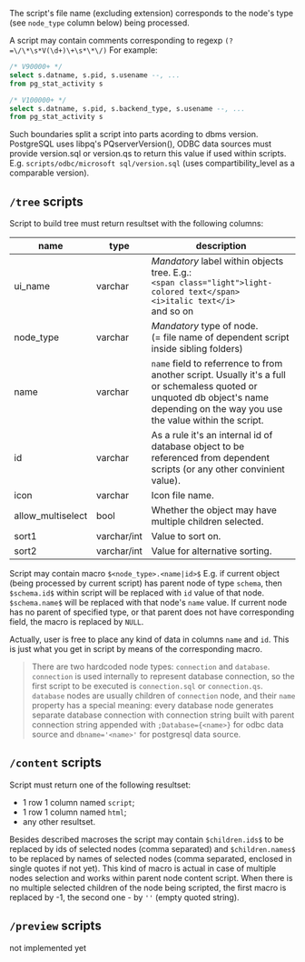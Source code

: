 The script's file name (excluding extension) corresponds to the node's type (see `node_type` column below) being processed.

A script may contain comments corresponding to regexp `(?=\/\*\s*V(\d+)\+\s*\*\/)`
For example:
```sql
/* V90000+ */
select s.datname, s.pid, s.usename --, ...
from pg_stat_activity s

/* V100000+ */
select s.datname, s.pid, s.backend_type, s.usename --, ...
from pg_stat_activity s
```
Such boundaries split a script into parts acording to dbms version. PostgreSQL uses libpq's PQserverVersion(), ODBC data sources must provide version.sql or version.qs to return this value if used within scripts. E.g. `scripts/odbc/microsoft sql/version.sql` (uses compartibility_level as a comparable version).

## `/tree` scripts

Script to build tree must return resultset with the following columns:

|name|type|description|
|--|--|--|
|ui_name|varchar|*Mandatory* label within objects tree. E.g.:<br/>`<span class="light">light-colored text</span>`<br/>`<i>italic text</i>`<br/>and so on|
|node_type|varchar|*Mandatory* type of node.<br/>(= file name of dependent script inside sibling folders)|
|name|varchar|`name` field to referrence to from another script. Usually it's a full or schemaless quoted or unquoted db object's name depending on the way you use the value within the script.|
|id|varchar|As a rule it's an internal id of database object to be referenced from dependent scripts (or any other convinient value).|
|icon|varchar|Icon file name.|
|allow_multiselect|bool|Whether the object may have multiple children selected.|
|sort1|varchar/int|Value to sort on.|
|sort2|varchar/int|Value for alternative sorting.|

Script may contain macro `$<node_type>.<name|id>$` E.g. if current object (being processed by current script) has parent node of type `schema`, then `$schema.id$` within script will be replaced with `id`
value of that node. `$schema.name$` will be replaced with that node's `name` value. If current node has no parent of specified type, or that parent does not have corresponding field, the macro is replaced by `NULL`.

Actually, user is free to place any kind of data in columns `name` and `id`. This is just what you get in script by means of the corresponding macro.

>There are two hardcoded node types: `connection` and `database`. `connection` is used internally to represent database connection, so the first script to be executed is `connection.sql` or `connection.qs`. `database` nodes are usually children of `connection` node, and their `name` property has a special meaning: every database node generates separate database connection with connection string built with parent connection string appended with `;Database={<name>}` for odbc data source and `dbname='<name>'` for postgresql data source.

## `/content` scripts
Script must return one of the following resultset:
- 1 row 1 column named `script`;
- 1 row 1 column named `html`;
- any other resultset.

Besides described macroses the script may contain `$children.ids$` to be replaced by ids of selected nodes (comma separated) and `$children.names$` to be replaced by names of selected nodes (comma separated, enclosed in single quotes if not yet). This kind of macro is actual in case of multiple nodes selection and works within parent node content script. When there is no multiple selected children of the node being scripted, the first macro is replaced by -1, the second one - by `''` (empty quoted string).

## `/preview` scripts
not implemented yet
